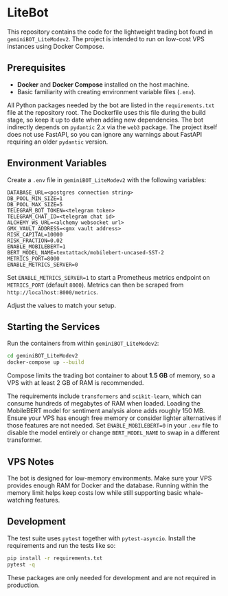 # LiteBot

This repository contains the code for the lightweight trading bot found in `geminiBOT_LiteModev2`. The project is intended to run on low-cost VPS instances using Docker Compose.

## Prerequisites

- **Docker** and **Docker Compose** installed on the host machine.
- Basic familiarity with creating environment variable files (`.env`).

All Python packages needed by the bot are listed in the
`requirements.txt` file at the repository root. The Dockerfile uses this
file during the build stage, so keep it up to date when adding new
dependencies.
The bot indirectly depends on `pydantic` 2.x via the `web3` package. The
project itself does not use FastAPI, so you can ignore any warnings about
FastAPI requiring an older `pydantic` version.

## Environment Variables

Create a `.env` file in `geminiBOT_LiteModev2` with the following variables:

```
DATABASE_URL=<postgres connection string>
DB_POOL_MIN_SIZE=1
DB_POOL_MAX_SIZE=5
TELEGRAM_BOT_TOKEN=<telegram token>
TELEGRAM_CHAT_ID=<telegram chat id>
ALCHEMY_WS_URL=<alchemy websocket url>
GMX_VAULT_ADDRESS=<gmx vault address>
RISK_CAPITAL=10000
RISK_FRACTION=0.02
ENABLE_MOBILEBERT=1
BERT_MODEL_NAME=textattack/mobilebert-uncased-SST-2
METRICS_PORT=8000
ENABLE_METRICS_SERVER=0
```

Set `ENABLE_METRICS_SERVER=1` to start a Prometheus metrics endpoint on
`METRICS_PORT` (default `8000`). Metrics can then be scraped from
`http://localhost:8000/metrics`.

Adjust the values to match your setup.

## Starting the Services

Run the containers from within `geminiBOT_LiteModev2`:

```bash
cd geminiBOT_LiteModev2
docker-compose up --build
```

Compose limits the trading bot container to about **1.5&nbsp;GB** of memory, so a VPS with at least 2&nbsp;GB of RAM is recommended.

The requirements include `transformers` and `scikit-learn`, which can consume
hundreds of megabytes of RAM when loaded. Loading the MobileBERT model for
sentiment analysis alone adds roughly 150&nbsp;MB. Ensure your VPS has enough
free memory or consider lighter alternatives if those features are not needed.
Set `ENABLE_MOBILEBERT=0` in your `.env` file to disable the model entirely or change
`BERT_MODEL_NAME` to swap in a different transformer.

## VPS Notes

The bot is designed for low-memory environments. Make sure your VPS provides enough RAM for Docker and the database. Running within the memory limit helps keep costs low while still supporting basic whale-watching features.


## Development

The test suite uses `pytest` together with `pytest-asyncio`. Install the
requirements and run the tests like so:

```bash
pip install -r requirements.txt
pytest -q
```

These packages are only needed for development and are not required in
production.
